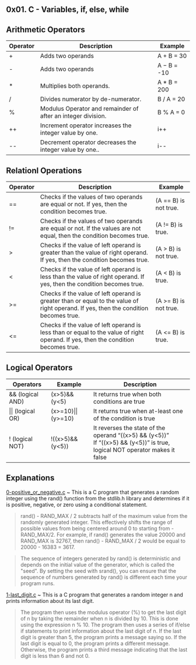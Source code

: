 ## 0x01. C - Variables, if, else, while

## Arithmetic Operators
| Operator | Description | Example |
| --------------- | --------------- | --------------- |
| + | Adds two operands | A + B = 30 |
| - | Adds two operands |  A − B = -10 |
| * | Multiplies both operands. |  A * B = 200 |
| / | Divides numerator by de-numerator. | B / A = 20 |
| % | Modulus Operator and remainder of after an integer division. | B % A = 0 |
| ++ | Increment operator increases the integer value by one. | i++ |
| -- | Decrement operator decreases the integer value by one.. |i-- |

## Relationl Operations
| Operator	| Description	| Example |
| --------------- | --------------- | --------------- |
| ==	| Checks if the values of two operands are equal or not. If yes, then the condition becomes true.	| (A == B) is not true. |
| != | Checks if the values of two operands are equal or not. If the values are not equal, then the condition becomes true.	| (A != B) is true. |
| > | Checks if the value of left operand is greater than the value of right operand. If yes, then the condition becomes true. |	(A > B) is not true. |
| <	| Checks if the value of left operand is less than the value of right operand. If yes, then the condition becomes true. |	(A < B) is true. |
| >= | Checks if the value of left operand is greater than or equal to the value of right operand. If yes, then the condition becomes true.	| (A >= B) is not true. |
| <= | Checks if the value of left operand is less than or equal to the value of right operand. If yes, then the condition becomes true.	| (A <= B) is true. |

## Logical Operators
| Operators | Example | Description |
| --------------- | --------------- | --------------- |
| && (logical AND) | (x>5)&&(y<5) | It returns true when both conditions are true |
| \|\| (logical OR) | (x>=10)\|\|(y>=10) | It returns true when at-least one of the condition is true |
| ! (logical NOT) | !((x>5)&&(y<5)) | It reverses the state of the operand “((x>5) && (y<5))” <br> If “((x>5) && (y<5))” is true, logical NOT operator makes it false |

## Explanations 
[0-positive_or_negative.c](https://github.com/Darryl-Mbae/alx-low_level_programming/blob/master/0x01-variables_if_else_while/0-positive_or_negative.c) ~ This is a C program that generates a random integer using the rand() function from the stdlib.h library and determines if it is positive, negative, or zero using a conditional statement.
> rand() - RAND_MAX / 2 subtracts half of the maximum value from the randomly generated integer. This effectively shifts the range of possible values from being centered around 0 to starting from -RAND_MAX/2. For example, if rand() generates the value 20000 and RAND_MAX is 32767, then rand() - RAND_MAX / 2 would be equal to 20000 - 16383 = 3617.

> The sequence of integers generated by rand() is deterministic and depends on the initial value of the generator, which is called the "seed". By setting the seed with srand(), you can ensure that the sequence of numbers generated by rand() is different each time your program runs.

[1-last_digit.c](https://github.com/Darryl-Mbae/alx-low_level_programming/blob/master/0x01-variables_if_else_while/1-last_digit.c) ~ This is a C program that generates a random integer n and prints information about its last digit.
> The program then uses the modulus operator (%) to get the last digit of n by taking the remainder when n is divided by 10. This is done using the expression n % 10.
> The program then uses a series of if/else if statements to print information about the last digit of n. If the last digit is greater than 5, the program prints a message saying so. If the last digit is equal to 0, the program prints a different message. Otherwise, the program prints a third message indicating that the last digit is less than 6 and not 0.
